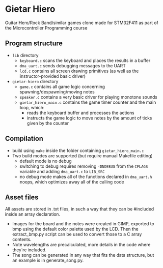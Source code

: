# Gietar Hiero 
Guitar Hero/Rock Band/similar games clone made for STM32F411 as part of the Microcontroller Programming course

## Program structure

- `lib` directory
  - `keyboard.c` scans the keyboard and places the results in a buffer
  - `dma_uart.c` sends debugging messages to the UART
  - `lcd.c` contains all screen drawing primitives (as well as the instructor-provided basic driver)
- `gietar-hiero` directory
  - `game.c` contains all game logic concerning spawning/despawning/moving notes
  - `speaker.c` contains a very basic driver for playing monotone sounds
  - `gietar_hiero_main.c` contains the game timer counter and the main loop, which:
    - reads the keyboard buffer and processes the actions
    - instructs the game logic to move notes by the amount of ticks given by the counter

## Compilation 

- build using `make` inside the folder containing `gietar_hiero_main.c`
- Two build modes are supported (but require manual Makefile editing)
  - default mode is no debug
  - switching to debug requires removing `-DNDEBUG` from the `CFLAGS` variable 
    and adding `dma_uart.c` to `LIB_SRC`
  - no debug mode makes all of the functions declared in `dma_uart.h` noops, which 
    optimizes away all of the calling code


## Asset files

All assets are stored in .txt files, in such a way that they can be #included inside an array declaration.
- Images for the board and the notes were created in GIMP, exported to bmp using the default color palette
  used by the LCD. Then the extract_bmp.py script can be used to convert those to a C array contents.
- Note wavelengths are precalculated, more details in the code where they're included.
- The song can be generated in any way that fits the data structure, but an example is in generate_song.py.
